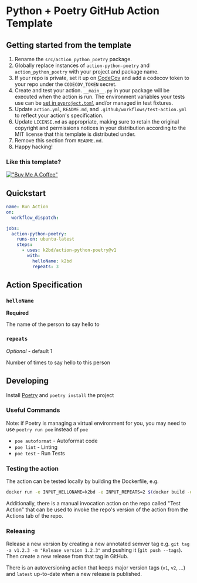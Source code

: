 # Python + Poetry GitHub Action Template

## Getting started from the template
1. Rename the `src/action_python_poetry` package.
1. Globally replace instances of `action-python-poetry` and `action_python_poetry` with your project and package name.
1. If your repo is private, set it up on [CodeCov](https://app.codecov.io/) and add a codecov token to your repo under the `CODECOV_TOKEN` secret.
1. Create and test your action. `__main__.py` in your package will be executed when the action is run. The environment variables your tests use can be [set in `pyproject.toml`](https://github.com/k2bd/action-python-poetry/blob/694756b8ff6656f8e1a9a4a141f293100f55229d/pyproject.toml#L39-L41) and/or managed in test fixtures.
1. Update `action.yml`, `README.md`, and `.github/workflows/test-action.yml` to reflect your action's specification.
1. Update `LICENSE.md` as appropriate, making sure to retain the original copyright and permissions notices in your distribution according to the MIT license that this template is distributed under.
1. Remove this section from `README.md`.
1. Happy hacking!

### Like this template?
[!["Buy Me A Coffee"](https://www.buymeacoffee.com/assets/img/custom_images/purple_img.png)](https://www.buymeacoffee.com/k2bd)

## Quickstart

```yml
name: Run Action
on:
  workflow_dispatch:

jobs:
  action-python-poetry:
    runs-on: ubuntu-latest
    steps:
      - uses: k2bd/action-python-poetry@v1
        with:
          helloName: k2bd
          repeats: 3
```

## Action Specification

### `helloName`

**Required**

The name of the person to say hello to

### `repeats`

*Optional* - default 1

Number of times to say hello to this person

## Developing

Install [Poetry](https://python-poetry.org/) and `poetry install` the project

### Useful Commands

Note: if Poetry is managing a virtual environment for you, you may need to use `poetry run poe` instead of `poe`

- `poe autoformat` - Autoformat code
- `poe lint` - Linting
- `poe test` - Run Tests

### Testing the action

The action can be tested locally by building the Dockerfile, e.g.

```sh
docker run -e INPUT_HELLONAME=k2bd -e INPUT_REPEATS=2 $(docker build -q .)
```

Additionally, there is a manual invocation action on the repo called "Test Action" that can be used to invoke the repo's version of the action from the Actions tab of the repo.

### Releasing

Release a new version by creating a new annotated semver tag e.g. `git tag -a v1.2.3 -m "Release version 1.2.3"` and pushing it (`git push --tags`). Then create a new release from that tag in GitHub.

There is an autoversioning action that keeps major version tags (`v1`, `v2`, ...) and `latest` up-to-date when a new release is published.
